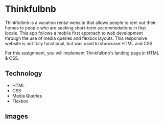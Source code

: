 # Thinkfulbnb

Thinkfulbnb is a vacation rental website that allows people to rent out their homes to people who are seeking short-term accommodations in that locale. This app follows a mobile first approach to web development through the use of media queries and flexbox layouts.  This responsive website is not fully functional, but was used to showcase HTML and CSS.

For this assignment, you will implement Thinkfulbnb's landing page in HTML & CSS.

## Technology

- HTML
- CSS
- Media Queries
- Flexbox

## Images


